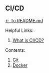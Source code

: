 ## CI/CD

[<- To README.md](../README.md)

Helpful Links:
1. [What is CI/CD?](../hotword-definitions/ci-cd.md)

Contents:
1. [Git](./git/index.md)
2. [Docker](./docker/index.md)